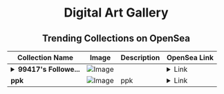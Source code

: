 <div align="center">

# Digital Art Gallery

## Trending Collections on OpenSea

| Collection Name                       | Image                                                                                     | Description                       | OpenSea Link                                                                                          |
|---------------------------------------|-------------------------------------------------------------------------------------------|-----------------------------------|--------------------------------------------------------------------------------------------------------|
| **<details><summary>99417's Followe...</summary>99417's Follower</details>** | ![Image](https://i.seadn.io/s/raw/files/19f9f090920392cc3650cbdf4361755b.png?w=500&auto=format?w=200&auto=format) |  | <details><summary>Link</summary>[99417's Follower](https://opensea.io/collection/99417-s-follower)</details> |
| **ppk** | ![Image](https://i.seadn.io/s/raw/files/f72a898025620aa56ad8cb3d1abfd14b.jpg?w=500&auto=format?w=200&auto=format) | ppk | <details><summary>Link</summary>[ppk](https://opensea.io/collection/ppk-16)</details> |

</div>